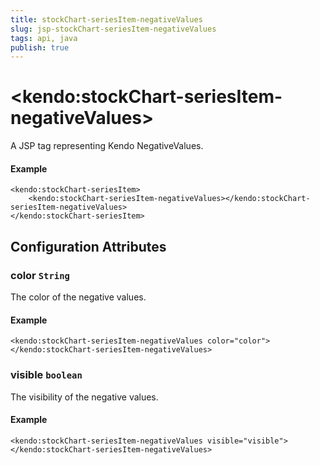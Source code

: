 ```yaml
---
title: stockChart-seriesItem-negativeValues
slug: jsp-stockChart-seriesItem-negativeValues
tags: api, java
publish: true
---
```


# \<kendo:stockChart-seriesItem-negativeValues\>
A JSP tag representing Kendo NegativeValues.

#### Example
    <kendo:stockChart-seriesItem>
        <kendo:stockChart-seriesItem-negativeValues></kendo:stockChart-seriesItem-negativeValues>
    </kendo:stockChart-seriesItem>


## Configuration Attributes


### color `String`

The color of the negative values.

#### Example
    <kendo:stockChart-seriesItem-negativeValues color="color">
    </kendo:stockChart-seriesItem-negativeValues>



### visible `boolean`

The visibility of the negative values.

#### Example
    <kendo:stockChart-seriesItem-negativeValues visible="visible">
    </kendo:stockChart-seriesItem-negativeValues>


